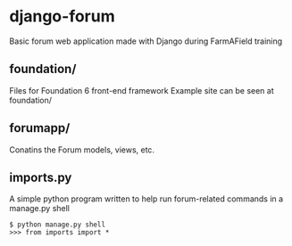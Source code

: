 # django-forum
Basic forum web application made with Django during FarmAField training

## foundation/
Files for Foundation 6 front-end framework
Example site can be seen at foundation/

## forumapp/
Conatins the Forum models, views, etc.

## imports.py
A simple python program written to help run forum-related commands in a manage.py shell
```
$ python manage.py shell
>>> from imports import *
```
